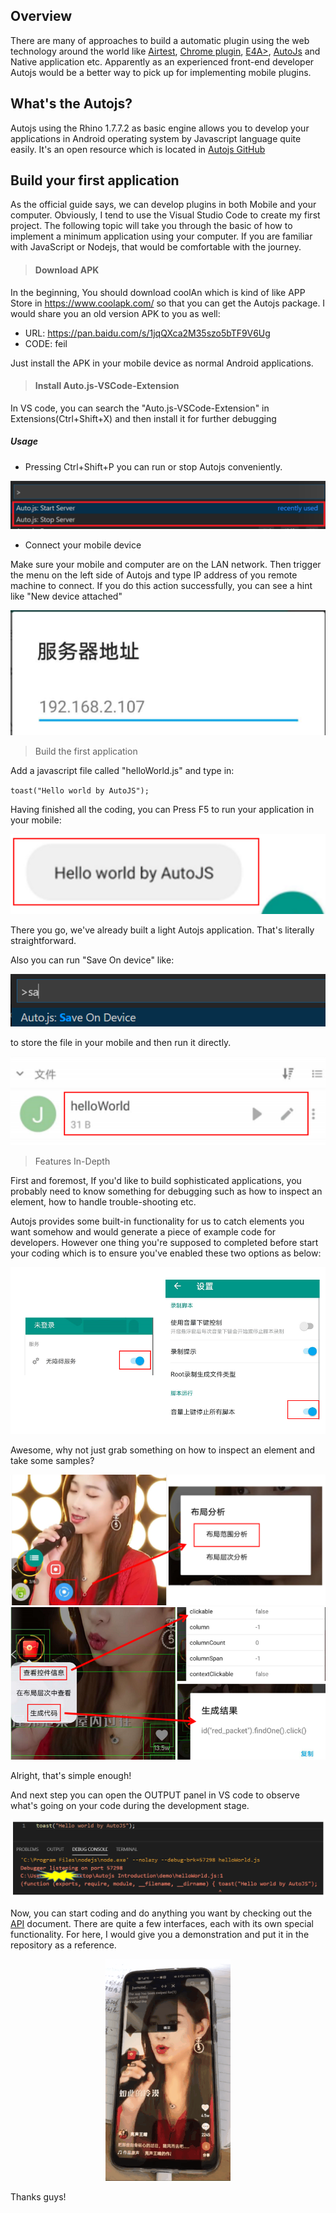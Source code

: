 ## Overview
There are many of approaches to build a automatic plugin using the web technology around the world like <a href="http://airtest.netease.com/">Airtest</a>, <a href="https://developer.chrome.com/extensions/getstarted.html">Chrome plugin</a>, <a href="https://www.w3cschool.cn/eeras_e4a/">E4A></a>, <a href="https://hyb1996.github.io/AutoJs-Docs/#/">AutoJs</a> and Native application etc. Apparently as an experienced front-end developer Autojs would be a better way to pick up for implementing mobile plugins.

## What's the Autojs?

Autojs using the Rhino 1.7.7.2 as basic engine allows you to develop your applications in Android operating system by Javascript language quite easily. It's an open resource which is located in <a href="https://github.com/hyb1996/AutoJs-Docs">Autojs GitHub</a> 

## Build your first application
As the official guide says, we can develop plugins in both Mobile and your computer. Obviously, I tend to use the Visual Studio Code to create my first project. The following topic will take you through the basic of how to implement a minimum application using your computer. If you are familiar with JavaScript or Nodejs, that would be comfortable with the journey.
> #### Download APK
In the beginning, You should download coolAn which is kind of like APP Store in https://www.coolapk.com/ so that you can get the Autojs package. I would share you an old version APK to you as well:
- URL: https://pan.baidu.com/s/1jqQXca2M35szo5bTF9V6Ug
- CODE: feil

Just install the APK in your mobile device as normal Android applications.

> #### Install Auto.js-VSCode-Extension
In VS code, you can search the "Auto.js-VSCode-Extension" in Extensions(Ctrl+Shift+X) and then install it for further debugging

##### Usage

- Pressing Ctrl+Shift+P you can run or stop Autojs conveniently.

![Start/Stop Server](screenShot/1.png)

- Connect your mobile device

Make sure your mobile and computer are on the LAN network. Then trigger the menu on the left side of Autojs and type IP address of you remote machine to connect. If you do this action successfully, you can see a hint like "New device attached"

![connect remote PC](screenShot/2.png)

>Build the first application

Add a javascript file called "helloWorld.js" and type in:

`toast("Hello world by AutoJS");`

Having finished all the coding, you can Press F5 to run your application in your mobile:

![helloWorld](screenShot/3.png)

There you go, we've already built a light Autojs application. That's literally straightforward.

Also you can run "Save On device" like:

![save](screenShot/4.png)

to store the file in your mobile and then run it directly.

![saved file](screenShot/5.png)

> Features In-Depth

First and foremost, If you'd like to build sophisticated applications, you probably need to know something for debugging such as how to inspect an element, how to handle trouble-shooting etc.

Autojs provides some built-in functionality for us to catch elements you want somehow and would generate a piece of example code for developers. However one thing you're supposed to completed before start your coding which is to ensure you've enabled these two options as below:

![enabled options](screenShot/6.png)

Awesome, why not just grab something on how to inspect an element and take some samples?

![inspect elements](screenShot/7.png)
![generate samples](screenShot/8.png)

Alright, that's simple enough!

And next step you can open the OUTPUT panel in VS code to observe what's going on your code during the development stage.

![cosole.log](screenShot/9.png)

Now, you can start coding and do anything you want by checking out the <a href="https://hyb1996.github.io/AutoJs-Docs/#/app">API</a> document. There are quite a few interfaces, each with its own special functionality. For here, I would give you a demonstration and put it in the repository as a reference.

<div style="text-align: center">
  <img src="screenShot/10.gif">
</div>

Thanks guys!
